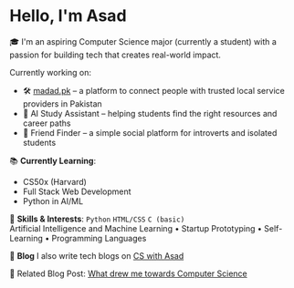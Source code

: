 # Hello, I'm Asad

🎓 I'm an aspiring Computer Science major (currently a student) with a passion for building tech that creates real-world impact.

Currently working on:
- 🛠️ [madad.pk](https://github.com/asadhasanalvi/madad.pk) – a platform to connect people with trusted local service providers in Pakistan
- 🤖 AI Study Assistant – helping students find the right resources and career paths
- 👥 Friend Finder – a simple social platform for introverts and isolated students

📚 **Currently Learning**:  
- CS50x (Harvard)  
- Full Stack Web Development  
- Python in AI/ML

🧠 **Skills & Interests**:
`Python` `HTML/CSS` `C (basic)`  
Artificial Intelligence and Machine Learning • Startup Prototyping • Self-Learning • Programming Languages 

📘 **Blog**
I also write tech blogs on [CS with Asad](https://cswithasad.blogspot.com)

📘 Related Blog Post: [What drew me towards Computer Science](https://cswithasad.blogspot.com/2025/08/what-drew-me-towards-computer-science.html)

